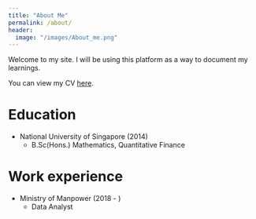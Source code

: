 ```yaml
---
title: "About Me"
permalink: /about/
header:
  image: "/images/About_me.png"
---
```


Welcome to my site. I will be using this platform as a way to document my learnings.

You can view my CV [here](https://benjamin-aw-93.github.io/CV/).

# Education
- National University of Singapore (2014)
  - B.Sc(Hons.) Mathematics, Quantitative Finance

# Work experience
- Ministry of Manpower (2018 - )
  - Data Analyst
